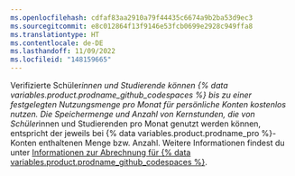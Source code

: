 ```yaml
---
ms.openlocfilehash: cdfaf83aa2910a79f44435c6674a9b2ba53d9ec3
ms.sourcegitcommit: e8c012864f13f9146e53fcb0699e2928c949ffa8
ms.translationtype: HT
ms.contentlocale: de-DE
ms.lasthandoff: 11/09/2022
ms.locfileid: "148159665"
---
```

Verifizierte Schüler*innen und Studierende können {% data variables.product.prodname_github_codespaces %} bis zu einer festgelegten Nutzungsmenge pro Monat für persönliche Konten kostenlos nutzen. Die Speichermenge und Anzahl von Kernstunden, die von Schüler*innen und Studierenden pro Monat genutzt werden können, entspricht der jeweils bei {% data variables.product.prodname_pro %}-Konten enthaltenen Menge bzw. Anzahl. Weitere Informationen findest du unter [Informationen zur Abrechnung für {% data variables.product.prodname_github_codespaces %}](/billing/managing-billing-for-github-codespaces/about-billing-for-github-codespaces).